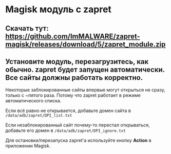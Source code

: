 # Magisk модуль с zapret

## Скачать тут: https://github.com/ImMALWARE/zapret-magisk/releases/download/5/zapret_module.zip

## Установите модуль, перезагрузитесь, как обычно. **zapret** будет запущен автоматически. Все сайты должны работать корректно.

Некоторые заблокированные сайты впервые могут открыться не сразу, только с ~пятого раза. Потому что zapret работает в режиме автоматического списка.

Если всё равно не открывается, добавьте домен сайта в `/data/adb/zapret/DPI_list.txt`

Если незаблокированный сайт почему-то перестал открываться, добавьте его домен в `/data/adb/zapret/DPI_ignore.txt`

Для остановки/перезапуска zapret'a используйте кнопку **Action** в приложении Magisk.